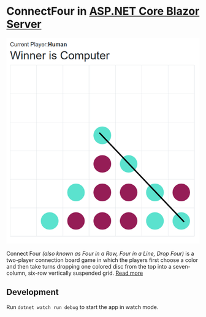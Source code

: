 # ConnectFour in [ASP.NET Core Blazor Server](https://dotnet.microsoft.com/apps/aspnet/web-apps/blazor)

![ConnectFourUI](Doc/UI.png)

Connect Four _(also known as Four in a Row, Four in a Line, Drop Four)_ is a two-player connection board game
in which the players first choose a color and then take turns dropping one colored disc 
from the top into a seven-column, six-row vertically suspended grid. [Read more](https://en.wikipedia.org/wiki/Connect_Four)

## Development

Run `dotnet watch run debug` to start the app in watch mode.